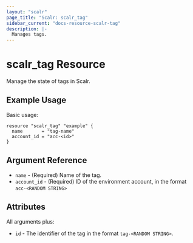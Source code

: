 ```yaml
---
layout: "scalr"
page_title: "Scalr: scalr_tag"
sidebar_current: "docs-resource-scalr-tag"
description: |-
  Manages tags.
---
```


# scalr_tag Resource

Manage the state of tags in Scalr.

## Example Usage

Basic usage:

```hcl
resource "scalr_tag" "example" {
  name       = "tag-name"
  account_id = "acc-<id>"
}
```

## Argument Reference

* `name` - (Required) Name of the tag.
* `account_id` - (Required) ID of the environment account, in the format `acc-<RANDOM STRING>`

## Attributes

All arguments plus:

* `id` - The identifier of the tag in the format `tag-<RANDOM STRING>`.